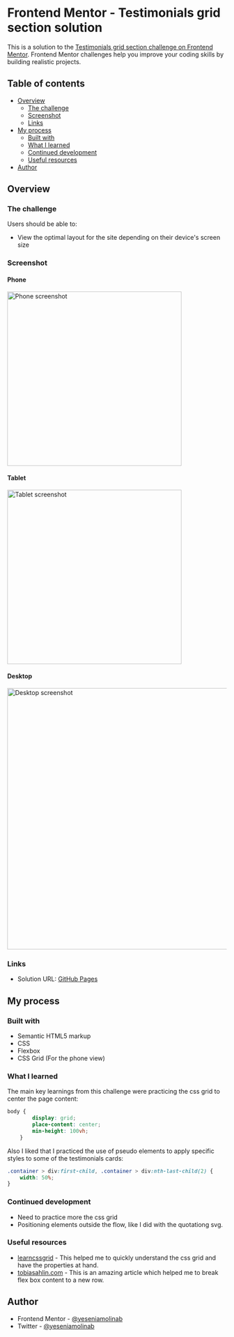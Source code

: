 # Frontend Mentor - Testimonials grid section solution

This is a solution to the [Testimonials grid section challenge on Frontend Mentor](https://www.frontendmentor.io/challenges/testimonials-grid-section-Nnw6J7Un7). Frontend Mentor challenges help you improve your coding skills by building realistic projects. 

## Table of contents

- [Overview](#overview)
  - [The challenge](#the-challenge)
  - [Screenshot](#screenshot)
  - [Links](#links)
- [My process](#my-process)
  - [Built with](#built-with)
  - [What I learned](#what-i-learned)
  - [Continued development](#continued-development)
  - [Useful resources](#useful-resources)
- [Author](#author)


## Overview

### The challenge

Users should be able to:

- View the optimal layout for the site depending on their device's screen size

### Screenshot

#### Phone

<img src="images/testimonial-phone.png" alt="Phone screenshot" width="400px">

#### Tablet

<img src="images/testimonials-tablet.png" alt="Tablet screenshot" width="400px">

#### Desktop

<img src="images/testimonials-desktop.png" alt="Desktop screenshot" width="600px">


### Links

- Solution URL: [GitHub Pages](https://yeseniamolinab.github.io/testimonials-grid-section-main/)

## My process

### Built with

- Semantic HTML5 markup
- CSS
- Flexbox
- CSS Grid (For the phone view)

### What I learned

The main key learnings from this challenge were practicing the css grid to center the page content:

```css
body {
        display: grid;
        place-content: center;
        min-height: 100vh;
    } 
```
Also I liked that I practiced the use of pseudo elements to apply specific styles to some of the testimonials cards:

```css
.container > div:first-child, .container > div:nth-last-child(2) {
    width: 50%;
}
```

### Continued development

* Need to practice more the css grid
* Positioning elements outside the flow, like I did with the quotationg svg.

### Useful resources

- [learncssgrid](https://learncssgrid.com/) - This helped me to quickly understand the css grid and have the properties at hand.
- [tobiasahlin.com](https://tobiasahlin.com/blog/flexbox-break-to-new-row/) - This is an amazing article which helped me to break flex box content to a new row.

## Author

- Frontend Mentor - [@yeseniamolinab](https://www.frontendmentor.io/profile/yeseniamolinab)
- Twitter - [@yeseniamolinab](https://www.twitter.com/yeseniamolinab)

